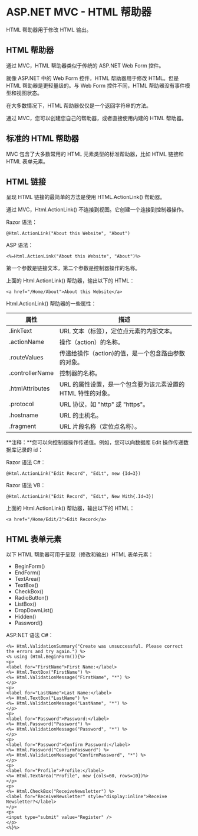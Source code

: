 
# ASP.NET MVC - HTML 帮助器

HTML 帮助器用于修改 HTML 输出。

## HTML 帮助器

通过 MVC，HTML 帮助器类似于传统的 ASP.NET Web Form 控件。

就像 ASP.NET 中的 Web Form 控件，HTML 帮助器用于修改 HTML。但是 HTML 帮助器是更轻量级的。与 Web Form 控件不同，HTML 帮助器没有事件模型和视图状态。

在大多数情况下，HTML 帮助器仅仅是一个返回字符串的方法。

通过 MVC，您可以创建您自己的帮助器，或者直接使用内建的 HTML 帮助器。

## 标准的 HTML 帮助器

MVC 包含了大多数常用的 HTML 元素类型的标准帮助器，比如 HTML 链接和 HTML 表单元素。

## HTML 链接

呈现 HTML 链接的最简单的方法是使用 HTML.ActionLink() 帮助器。

通过 MVC，Html.ActionLink() 不连接到视图。它创建一个连接到控制器操作。

Razor 语法：

```
@Html.ActionLink("About this Website", "About")
```

ASP 语法：

```
<%=Html.ActionLink("About this Website", "About")%>
```

第一个参数是链接文本，第二个参数是控制器操作的名称。

上面的 Html.ActionLink() 帮助器，输出以下的 HTML：

```
<a href="/Home/About">About this Website</a>
```

Html.ActionLink() 帮助器的一些属性：

| 属性 | 描述 |
| --- | --- |
| .linkText | URL 文本（标签），定位点元素的内部文本。 |
| .actionName | 操作（action）的名称。 |
| .routeValues | 传递给操作（action)的值，是一个包含路由参数的对象。 |
| .controllerName | 控制器的名称。 |
| .htmlAttributes | URL 的属性设置，是一个包含要为该元素设置的 HTML 特性的对象。 |
| .protocol | URL 协议，如 "http" 或 "https"。 |
| .hostname | URL 的主机名。 |
| .fragment | URL 片段名称（定位点名称）。 |

**注释：**您可以向控制器操作传递值。例如，您可以向数据库 Edit 操作传递数据库记录的 id：

Razor 语法 C#：

```
@Html.ActionLink("Edit Record", "Edit", new {Id=3})
```

Razor 语法 VB：

```
@Html.ActionLink("Edit Record", "Edit", New With{.Id=3})
```

上面的 Html.ActionLink() 帮助器，输出以下的 HTML：

```
<a href="/Home/Edit/3">Edit Record</a>
```

## HTML 表单元素

以下 HTML 帮助器可用于呈现（修改和输出）HTML 表单元素：

*   BeginForm()
*   EndForm()
*   TextArea()
*   TextBox()
*   CheckBox()
*   RadioButton()
*   ListBox()
*   DropDownList()
*   Hidden()
*   Password()

ASP.NET 语法 C#：

```
<%= Html.ValidationSummary("Create was unsuccessful. Please correct the errors and try again.") %>  
<% using (Html.BeginForm()){%>  
<p>  
<label for="FirstName">First Name:</label>  
<%= Html.TextBox("FirstName") %>  
<%= Html.ValidationMessage("FirstName", "*") %>  
</p>  
<p>  
<label for="LastName">Last Name:</label>  
<%= Html.TextBox("LastName") %>  
<%= Html.ValidationMessage("LastName", "*") %>  
</p>  
<p>  
<label for="Password">Password:</label>  
<%= Html.Password("Password") %>  
<%= Html.ValidationMessage("Password", "*") %>  
</p>  
<p>  
<label for="Password">Confirm Password:</label>  
<%= Html.Password("ConfirmPassword") %>  
<%= Html.ValidationMessage("ConfirmPassword", "*") %>  
</p>  
<p>  
<label for="Profile">Profile:</label>  
<%= Html.TextArea("Profile", new {cols=60, rows=10})%>  
</p>  
<p>  
<%= Html.CheckBox("ReceiveNewsletter") %>  
<label for="ReceiveNewsletter" style="display:inline">Receive Newsletter?</label>  
</p>  
<p>  
<input type="submit" value="Register" />  
</p>  
<%}%>  
```


